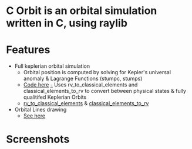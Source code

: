 # C Orbit is an orbital simulation written in C, using raylib

# Features
- Full keplerian orbital simulation
    - Orbital position is computed by solving for Kepler's universal anomaly & Lagrange Functions (stumpc, stumps)
    - [Code here](https://github.com/david4shure/c_orbit/blob/master/src/physics/kepler.c#L530)
[-](-) Uses rv_to_classical_elements and classical_elements_to_rv to convert between physical states & fully qualitifed Keplerian Orbits
    - [rv_to_classical_elements](https://github.com/david4shure/c_orbit/blob/master/src/physics/kepler.c#L199) & [classical_elements_to_rv](https://github.com/david4shure/c_orbit/blob/master/src/physics/kepler.c#L350)
- Orbital Lines drawing
    - [See here](https://github.com/david4shure/c_orbit/blob/master/src/physics/orbital_lines.c)

# Screenshots


